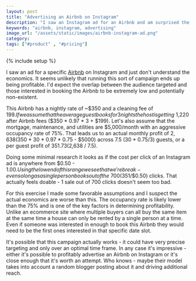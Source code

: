 ```yaml
---
layout: post
title: "Advertising an Airbnb on Instagram"
description: "I saw an Instagram ad for an Airbnb and am surprised the economics would actually work."
keywords: "airbnb, instagram, advertising"
image_url: "/assets/static/images/airbnb-instagram-ad.png"
category:
tags: ["#product" , "#pricing"]
---
```

{% include setup %}
<amp-img src="{{ IMG_PATH }}airbnb-instagram-ad.png" alt="An Airbnb ad on instagram" width="828" height="1792" layout="responsive"></amp-img>

I saw an ad for a specific [Airbnb](https://www.instagram.com/hudsonvalleyairbnb/) on Instagram and just don't understand the economics. It seems unlikely that running this sort of campaign ends up being profitable. I'd expect the overlap between the audience targeted and those interested in booking the Airbnb to be extremely low and potentially non-existent.

This Airbnb has a nightly rate of ~$350 and a cleaning fee of $199. If we assume that the average guest books for 3 nights the host is getting ~$1,220 after Airbnb fees ($350 * 0.97 * 3 + $199). Let's also assume that the mortgage, maintenance, and utilities are $5,000/month with an aggressive occupancy rate of 75%. That leads us to an actual monthly profit of $2,638 ($350 * 30 * 0.97 * 0.75 - $5000) across 7.5 (30 * 0.75/3) guests, or a per guest profit of $351.73 ($2,638 / 7.5).

Doing some minimal research it looks as if the cost per click of an Instagram ad is anywhere from $0.50 - $1.00. Using the low end of this range we see that we're break-even so long as a single person books out of the ~700 ($351/$0.50) clicks. That actually feels doable - 1 sale out of 700 clicks doesn't seem too bad.

For this exercise I made some favorable assumptions and I suspect the actual economics are worse than this. The occupancy rate is likely lower than the 75% and is one of the key factors in determining profitability. Unlike an ecommerce site where multiple buyers can all buy the same item at the same time a house can only be rented by a single person at a time. Even if someone was interested in enough to book this Airbnb they would need to be the first ones interested in that specific date slot.

It's possible that this campaign actually works - it could have very precise targeting and only over an optimal time frame. In any case it's impressive - either it's possible to profitably advertise an Airbnb on Instagram or it's close enough that it's worth an attempt. Who knows - maybe their model takes into account a random blogger posting about it and driving additional reach.
